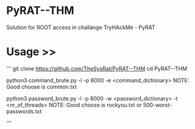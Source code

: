 # PyRAT--THM
Solution for ROOT access in challange TryHAckMe - PyRAT 

# Usage >>
'''
git clone https://github.com/TheSysRat/PyRAT--THM
cd PyRAT--THM

python3 command_brute.py -l <IP> -p 8000 -e <command_dictionary>
NOTE: Good choose is common.txt

python3 password_brute.py -l <IP> -p 8000 -w <password_dictionary> -t <nr_of_threads>
NOTE: Good choose is rockyou.txt or 500-worst-passwords.txt 

'''
